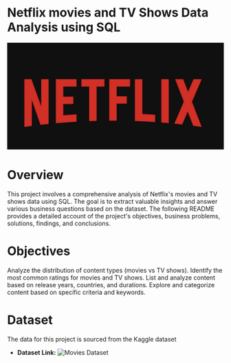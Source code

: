 # Netflix movies and TV Shows Data Analysis using SQL
![Netflix Logo](https://github.com/Kunal-coder05/netflix_sql_project/blob/main/Netflix.png)

# Overview
This project involves a comprehensive analysis of Netflix's movies and TV shows data using SQL. The goal is to extract valuable insights and answer various business questions based on the dataset. The following README provides a detailed account of the project's objectives, business problems, solutions, findings, and conclusions.

# Objectives
Analyze the distribution of content types (movies vs TV shows).
Identify the most common ratings for movies and TV shows.
List and analyze content based on release years, countries, and durations.
Explore and categorize content based on specific criteria and keywords.

# Dataset
The data for this project is sourced from the Kaggle dataset
- **Dataset Link:** ![Movies Dataset](:https://www.kaggle.com/datasets/shivamb/netflix-shows?resource=download)


